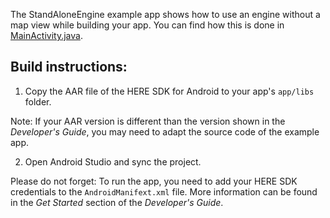 The StandAloneEngine example app shows how to use an engine without a map view while building your app. You can find how this is done in [MainActivity.java](app/src/main/java/com/here/sdk/standaloneengine/MainActivity.java).

Build instructions:
-------------------

1) Copy the AAR file of the HERE SDK for Android to your app's `app/libs` folder.

Note: If your AAR version is different than the version shown in the _Developer's Guide_, you may need to adapt the source code of the example app.

2) Open Android Studio and sync the project.

Please do not forget: To run the app, you need to add your HERE SDK credentials to the `AndroidManifext.xml` file. More information can be found in the _Get Started_ section of the _Developer's Guide_.
